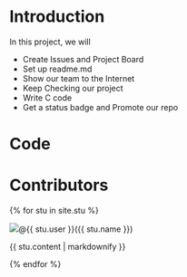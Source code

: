 # Introduction
In this project, we will

* Create Issues and Project Board
* Set up readme.md
* Show our team to the Internet
* Keep Checking our project
* Write C code
* Get a status badge and Promote our repo

# Code

# Contributors
 
{% for stu in site.stu %}
  <p><img src = "{{ stu.image }}">@{{ stu.user }}({{ stu.name }})</p>
  <p>{{ stu.content | markdownify }}</p>
{% endfor %}

